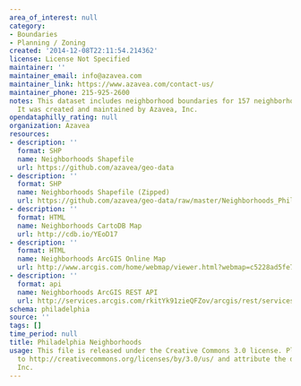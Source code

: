 ```yaml
---
area_of_interest: null
category:
- Boundaries
- Planning / Zoning
created: '2014-12-08T22:11:54.214362'
license: License Not Specified
maintainer: ''
maintainer_email: info@azavea.com
maintainer_link: https://www.azavea.com/contact-us/
maintainer_phone: 215-925-2600
notes: This dataset includes neighborhood boundaries for 157 neighborhoods in Philadelphia.
  It was created and maintained by Azavea, Inc.
opendataphilly_rating: null
organization: Azavea
resources:
- description: ''
  format: SHP
  name: Neighborhoods Shapefile
  url: https://github.com/azavea/geo-data
- description: ''
  format: SHP
  name: Neighborhoods Shapefile (Zipped)
  url: https://github.com/azavea/geo-data/raw/master/Neighborhoods_Philadelphia/Neighborhoods_Philadelphia.zip
- description: ''
  format: HTML
  name: Neighborhoods CartoDB Map
  url: http://cdb.io/YEoD17
- description: ''
  format: HTML
  name: Neighborhoods ArcGIS Online Map
  url: http://www.arcgis.com/home/webmap/viewer.html?webmap=c5228ad5fe7a4575a1883f0891afe61a&extent=-75.5019,39.8513,-74.7363,40.1538
- description: ''
  format: api
  name: Neighborhoods ArcGIS REST API
  url: http://services.arcgis.com/rkitYk91zieQFZov/arcgis/rest/services/Philadelphia_Neighborhoods/FeatureServer
schema: philadelphia
source: ''
tags: []
time_period: null
title: Philadelphia Neighborhoods
usage: This file is released under the Creative Commons 3.0 license. Please refer
  to http://creativecommons.org/licenses/by/3.0/us/ and attribute the data to Azavea
  Inc.
---
```

